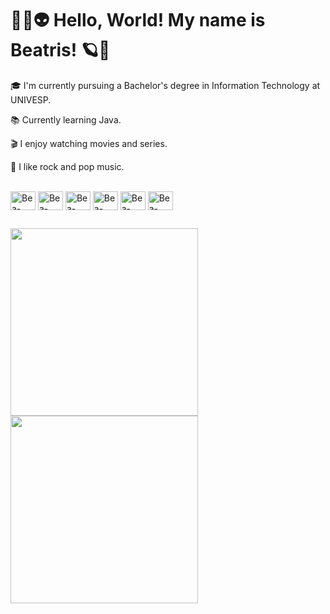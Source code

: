 <h1> 🖖🏻👽 Hello, World! My name is Beatris! 🪐🌟 </h1>

🎓 I'm currently pursuing a Bachelor's degree in Information Technology at UNIVESP.

📚 Currently learning Java.

🎬 I enjoy watching movies and series.

🎸 I like rock and pop music.

<div style="display: inline_block"><br>
  <img align="center" alt="Bea-Java" height="30" width="40" src="https://cdn.jsdelivr.net/gh/devicons/devicon@latest/icons/java/java-original.svg">
  <img align="center" alt="Bea-Python" height="30" width="40" src="https://cdn.jsdelivr.net/gh/devicons/devicon@latest/icons/python/python-original.svg">
  <img align="center" alt="Bea-SQL" height="30" width="40" src="https://cdn.jsdelivr.net/gh/devicons/devicon@latest/icons/mysql/mysql-original.svg">
  <img align="center" alt="Bea-JavaScript" height="30" width="40" src="https://cdn.jsdelivr.net/gh/devicons/devicon@latest/icons/javascript/javascript-original.svg">
  <img align="center" alt="Bea-HTML" height="30" width="40" src="https://cdn.jsdelivr.net/gh/devicons/devicon@latest/icons/html5/html5-original.svg">
  <img align="center" alt="Bea-CSS" height="30" width="40" src="https://cdn.jsdelivr.net/gh/devicons/devicon@latest/icons/css3/css3-original.svg">
</div>

##
<a href="https://github.com/beatrisAS/github-readme-stats">
  <img align="center" width="300" src="https://github-readme-stats.vercel.app/api?username=beatrisAS&rank_icon=github&theme=tokyonight"/>
</a>
<a href="https://github.com/beatrisAS/github-readme-stats">
  <img align="center"  width="300" src="https://github-readme-stats.vercel.app/api/top-langs/?username=beatrisAS&layout=compact&theme=tokyonight"/>
</a>
